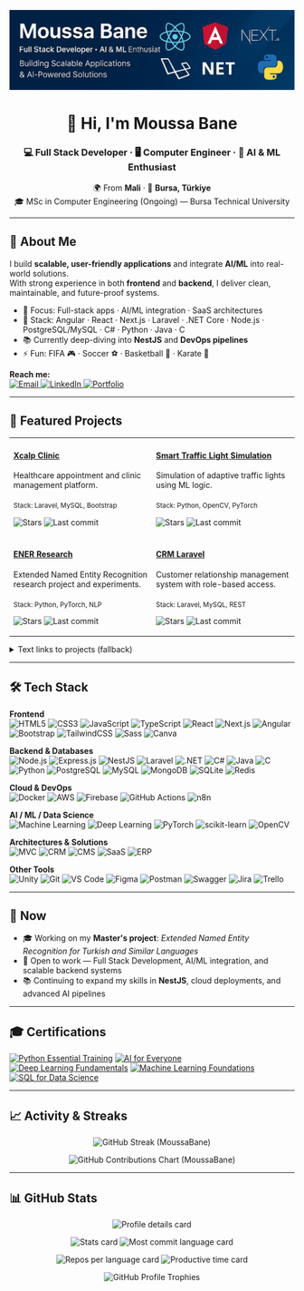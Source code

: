 <p align="center">
  <img src="./img/MoussaBane%20Github%20Banner.png" alt="Moussa Bane - Full Stack Developer" />
</p>

<h1 align="center">👋 Hi, I'm Moussa Bane</h1>
<h3 align="center">💻 Full Stack Developer · 🖥️ Computer Engineer · 🤖 AI & ML Enthusiast</h3>

<p align="center">
  🌍 From <b>Mali</b> · 📍 <b>Bursa, Türkiye</b><br/>
  🎓 MSc in Computer Engineering (Ongoing) — Bursa Technical University
</p>

---

## 🚀 About Me

I build <b>scalable, user-friendly applications</b> and integrate <b>AI/ML</b> into real-world solutions.  
With strong experience in both <b>frontend</b> and <b>backend</b>, I deliver clean, maintainable, and future-proof systems.

- 🎯 Focus: Full-stack apps · AI/ML integration · SaaS architectures  
- 💼 Stack: Angular · React · Next.js · Laravel · .NET Core · Node.js · PostgreSQL/MySQL · C# · Python · Java · C  
- 📚 Currently deep-diving into <b>NestJS</b> and <b>DevOps pipelines</b>  
- ⚡ Fun: FIFA 🎮 · Soccer ⚽ · Basketball 🏀 · Karate 🥋  

<b>Reach me:</b>  
<a href="mailto:banemoussa2001@gmail.com" title="Email Moussa" aria-label="Email Moussa">
  <img alt="Email" src="https://img.shields.io/badge/Email-banemoussa2001%40gmail.com-red?style=flat&logo=gmail">
</a>
<a href="https://www.linkedin.com/in/moussa-bane-19b5a91ba" title="Connect on LinkedIn" aria-label="LinkedIn Profile">
  <img alt="LinkedIn" src="https://img.shields.io/badge/LinkedIn-Connect-blue?style=flat&logo=linkedin">
</a>
<a href="https://moussabane.com" title="Visit Portfolio" aria-label="Portfolio Website">
  <img alt="Portfolio" src="https://img.shields.io/badge/Portfolio-moussabane.com-black?style=flat&logo=google-chrome">
</a>

---

## 🌟 Featured Projects

<p align="center">
  <table>
    <tr>
      <td width="50%" valign="top">
        <h4><a href="https://github.com/MoussaBane/Xcalp-Clinic">Xcalp Clinic</a></h4>
        <p>Healthcare appointment and clinic management platform.</p>
        <p><sub>Stack: Laravel, MySQL, Bootstrap</sub></p>
        <p>
          <img src="https://img.shields.io/github/stars/MoussaBane/Xcalp-Clinic?style=social" alt="Stars"/>
          <img src="https://img.shields.io/github/last-commit/MoussaBane/Xcalp-Clinic?logo=github" alt="Last commit"/>
        </p>
      </td>
      <td width="50%" valign="top">
        <h4><a href="https://github.com/MoussaBane/Smart-Traffic-Light-Simulation">Smart Traffic Light Simulation</a></h4>
        <p>Simulation of adaptive traffic lights using ML logic.</p>
        <p><sub>Stack: Python, OpenCV, PyTorch</sub></p>
        <p>
          <img src="https://img.shields.io/github/stars/MoussaBane/Smart-Traffic-Light-Simulation?style=social" alt="Stars"/>
          <img src="https://img.shields.io/github/last-commit/MoussaBane/Smart-Traffic-Light-Simulation?logo=github" alt="Last commit"/>
        </p>
      </td>
    </tr>
    <tr>
      <td width="50%" valign="top">
        <h4><a href="https://github.com/MoussaBane/ENER-Research">ENER Research</a></h4>
        <p>Extended Named Entity Recognition research project and experiments.</p>
        <p><sub>Stack: Python, PyTorch, NLP</sub></p>
        <p>
          <img src="https://img.shields.io/github/stars/MoussaBane/ENER-Research?style=social" alt="Stars"/>
          <img src="https://img.shields.io/github/last-commit/MoussaBane/ENER-Research?logo=github" alt="Last commit"/>
        </p>
      </td>
      <td width="50%" valign="top">
        <h4><a href="https://github.com/MoussaBane/CRM-Laravel">CRM Laravel</a></h4>
        <p>Customer relationship management system with role-based access.</p>
        <p><sub>Stack: Laravel, MySQL, REST</sub></p>
        <p>
          <img src="https://img.shields.io/github/stars/MoussaBane/CRM-Laravel?style=social" alt="Stars"/>
          <img src="https://img.shields.io/github/last-commit/MoussaBane/CRM-Laravel?logo=github" alt="Last commit"/>
        </p>
      </td>
    </tr>
  </table>
</p>

<!-- Minimal fallback list (keeps things usable if images fail) -->
<details>
  <summary>Text links to projects (fallback)</summary>

- Xcalp Clinic: https://github.com/MoussaBane/Xcalp-Clinic
- Smart Traffic Light Simulation: https://github.com/MoussaBane/Smart-Traffic-Light-Simulation
- ENER Research: https://github.com/MoussaBane/ENER-Research
- CRM Laravel: https://github.com/MoussaBane/CRM-Laravel
</details>

---

## 🛠️ Tech Stack

**Frontend**  
![HTML5](https://img.shields.io/badge/HTML5-E34F26?style=flat&logo=html5&logoColor=white)
![CSS3](https://img.shields.io/badge/CSS3-1572B6?style=flat&logo=css3&logoColor=white)
![JavaScript](https://img.shields.io/badge/JavaScript-F7DF1E?style=flat&logo=javascript&logoColor=black)
![TypeScript](https://img.shields.io/badge/TypeScript-3178C6?style=flat&logo=typescript&logoColor=white)
![React](https://img.shields.io/badge/React-20232A?style=flat&logo=react&logoColor=61DAFB)
![Next.js](https://img.shields.io/badge/Next.js-000000?style=flat&logo=next.js&logoColor=white)
![Angular](https://img.shields.io/badge/Angular-DD0031?style=flat&logo=angular&logoColor=white)
![Bootstrap](https://img.shields.io/badge/Bootstrap-563D7C?style=flat&logo=bootstrap&logoColor=white)
![TailwindCSS](https://img.shields.io/badge/Tailwind_CSS-38B2AC?style=flat&logo=tailwind-css&logoColor=white)
![Sass](https://img.shields.io/badge/Sass-CC6699?style=flat&logo=sass&logoColor=white)
![Canva](https://img.shields.io/badge/Canva-00C4CC?style=flat&logo=canva&logoColor=white)

**Backend & Databases**  
![Node.js](https://img.shields.io/badge/Node.js-339933?style=flat&logo=node.js&logoColor=white)
![Express.js](https://img.shields.io/badge/Express.js-000000?style=flat&logo=express&logoColor=white)
![NestJS](https://img.shields.io/badge/NestJS-E0234E?style=flat&logo=nestjs&logoColor=white)
![Laravel](https://img.shields.io/badge/Laravel-FF2D20?style=flat&logo=laravel&logoColor=white)
![.NET](https://img.shields.io/badge/.NET_Core-512BD4?style=flat&logo=dotnet&logoColor=white)
![C#](https://img.shields.io/badge/C%23-239120?style=flat&logo=c-sharp&logoColor=white)
![Java](https://img.shields.io/badge/Java-007396?style=flat&logo=java&logoColor=white)
![C](https://img.shields.io/badge/C-00599C?style=flat&logo=c&logoColor=white)
![Python](https://img.shields.io/badge/Python-3776AB?style=flat&logo=python&logoColor=white)
![PostgreSQL](https://img.shields.io/badge/PostgreSQL-316192?style=flat&logo=postgresql&logoColor=white)
![MySQL](https://img.shields.io/badge/MySQL-005C84?style=flat&logo=mysql&logoColor=white)
![MongoDB](https://img.shields.io/badge/MongoDB-47A248?style=flat&logo=mongodb&logoColor=white)
![SQLite](https://img.shields.io/badge/SQLite-003B57?style=flat&logo=sqlite&logoColor=white)
![Redis](https://img.shields.io/badge/Redis-DC382D?style=flat&logo=redis&logoColor=white)

**Cloud & DevOps**  
![Docker](https://img.shields.io/badge/Docker-2496ED?style=flat&logo=docker&logoColor=white)
![AWS](https://img.shields.io/badge/AWS-232F3E?style=flat&logo=amazon-aws&logoColor=white)
![Firebase](https://img.shields.io/badge/Firebase-FFCA28?style=flat&logo=firebase&logoColor=black)
![GitHub Actions](https://img.shields.io/badge/GitHub_Actions-2088FF?style=flat&logo=github-actions&logoColor=white)
![n8n](https://img.shields.io/badge/n8n-EA4B8B?style=flat&logo=n8n&logoColor=white)

**AI / ML / Data Science**  
![Machine Learning](https://img.shields.io/badge/Machine%20Learning-102230?style=flat&logo=python&logoColor=white)
![Deep Learning](https://img.shields.io/badge/Deep%20Learning-EE4C2C?style=flat&logo=pytorch&logoColor=white)
![PyTorch](https://img.shields.io/badge/PyTorch-EE4C2C?style=flat&logo=pytorch&logoColor=white)
![scikit-learn](https://img.shields.io/badge/scikit--learn-F7931E?style=flat&logo=scikit-learn&logoColor=white)
![OpenCV](https://img.shields.io/badge/OpenCV-5C3EE8?style=flat&logo=opencv&logoColor=white)

**Architectures & Solutions**  
![MVC](https://img.shields.io/badge/MVC-000000?style=flat&logo=archlinux&logoColor=white)
![CRM](https://img.shields.io/badge/CRM-FF6F00?style=flat&logo=oracle&logoColor=white)
![CMS](https://img.shields.io/badge/CMS-21759B?style=flat&logo=wordpress&logoColor=white)
![SaaS](https://img.shields.io/badge/SaaS-00ADEF?style=flat&logo=cloudflare&logoColor=white)
![ERP](https://img.shields.io/badge/ERP-4A90E2?style=flat&logo=sap&logoColor=white)

**Other Tools**  
![Unity](https://img.shields.io/badge/Unity-000000?style=flat&logo=unity&logoColor=white)
![Git](https://img.shields.io/badge/Git-F05032?style=flat&logo=git&logoColor=white)
![VS Code](https://img.shields.io/badge/VS_Code-007ACC?style=flat&logo=visual-studio-code&logoColor=white)
![Figma](https://img.shields.io/badge/Figma-F24E1E?style=flat&logo=figma&logoColor=white)
![Postman](https://img.shields.io/badge/Postman-FF6C37?style=flat&logo=postman&logoColor=white)
![Swagger](https://img.shields.io/badge/Swagger-85EA2D?style=flat&logo=swagger&logoColor=black)
![Jira](https://img.shields.io/badge/Jira-0052CC?style=flat&logo=jira&logoColor=white)
![Trello](https://img.shields.io/badge/Trello-0052CC?style=flat&logo=trello&logoColor=white)

---

## 📌 Now

- 🎓 Working on my <b>Master's project</b>: <i>Extended Named Entity Recognition for Turkish and Similar Languages</i>  
- 💼 Open to work — Full Stack Development, AI/ML integration, and scalable backend systems  
- 📚 Continuing to expand my skills in <b>NestJS</b>, cloud deployments, and advanced AI pipelines

---

## 🎓 Certifications

<!-- Replace the placeholder links below with full certificate URLs -->
<a href="#" title="Python Essential Training">![Python Essential Training](https://img.shields.io/badge/Python%20Essential%20Training-3776AB?style=flat&logo=python&logoColor=white)</a>
<a href="#" title="AI for Everyone">![AI for Everyone](https://img.shields.io/badge/AI%20for%20Everyone-FF6F00?style=flat&logo=google-cloud&logoColor=white)</a>
<a href="#" title="Deep Learning Fundamentals">![Deep Learning Fundamentals](https://img.shields.io/badge/Deep%20Learning%20Fundamentals-EE4C2C?style=flat&logo=pytorch&logoColor=white)</a>
<a href="#" title="Machine Learning Foundations">![Machine Learning Foundations](https://img.shields.io/badge/Machine%20Learning%20Foundations-102230?style=flat&logo=python&logoColor=white)</a>
<a href="#" title="SQL for Data Science">![SQL for Data Science](https://img.shields.io/badge/SQL%20for%20Data%20Science-4479A1?style=flat&logo=mysql&logoColor=white)</a>

---

## 📈 Activity & Streaks

<p align="center">
  <img src="https://streak-stats.demolab.com?user=MoussaBane&theme=radical&hide_border=true&date_format=j%20M%5B%20Y%5D" alt="GitHub Streak (MoussaBane)" />
</p>

<p align="center">
  <img
    src="https://ghchart.rshah.org/FF4E6A/MoussaBane"
    alt="GitHub Contributions Chart (MoussaBane)"
    width="700"
    loading="lazy"
  />
</p>

---

## 📊 GitHub Stats

<p align="center">
  <img src="https://github-profile-summary-cards.vercel.app/api/cards/profile-details?username=MoussaBane&theme=radical" alt="Profile details card" />
</p>

<p align="center">
  <img src="https://github-profile-summary-cards.vercel.app/api/cards/stats?username=MoussaBane&theme=radical" height="180" alt="Stats card" />
  <img src="https://github-profile-summary-cards.vercel.app/api/cards/most-commit-language?username=MoussaBane&theme=radical" height="180" alt="Most commit language card" />
</p>

<p align="center">
  <img src="https://github-profile-summary-cards.vercel.app/api/cards/repos-per-language?username=MoussaBane&theme=radical" height="180" alt="Repos per language card" />
  <img src="https://github-profile-summary-cards.vercel.app/api/cards/productive-time?username=MoussaBane&theme=radical&utcOffset=3" height="180" alt="Productive time card" />
</p>

<p align="center">
  <img src="https://github-profile-trophy.vercel.app/?username=MoussaBane&theme=dracula&no-frame=true&margin-w=10" alt="GitHub Profile Trophies" />
</p>
